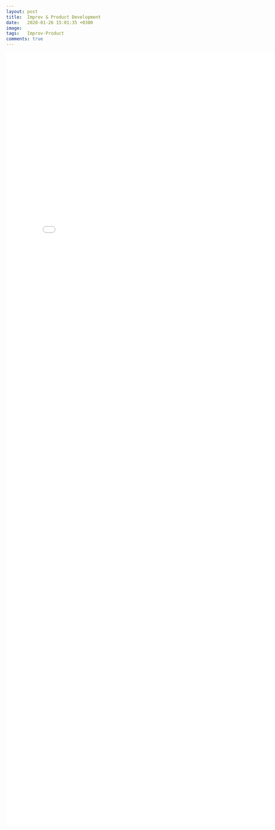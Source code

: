 ```yaml
---
layout: post
title:  Improv & Product Development
date:   2020-01-26 15:01:35 +0300
image:  
tags:   Improv-Product
comments: true
---
```


<embed src="/_data/Improv_and_product_clean2.pdf"
  width="800px" height="2100px"/>
